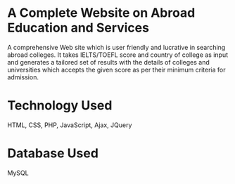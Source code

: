 # A Complete Website on Abroad Education and Services
A comprehensive Web site which is user friendly and lucrative in searching abroad colleges. It takes IELTS/TOEFL score and country of college as input and generates a tailored set of results with the details of colleges and universities which accepts the given score as per their minimum criteria for admission.

# Technology Used
HTML, CSS, PHP, JavaScript, Ajax, JQuery

# Database Used
MySQL
